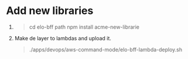 # Add new libraries

1. > cd elo-bff path
   > npm install acme-new-librarie
2. Make de layer to lambdas and upload it.
   > ./apps/devops/aws-command-mode/elo-bff-lambda-deploy.sh
